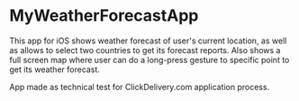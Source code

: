 # MyWeatherForecastApp #

This app for iOS shows weather forecast of user's current location, as well as allows to select two countries to get its forecast reports. Also shows a full screen map where user can do a long-press gesture to specific point to get its weather forecast.

App made as technical test for ClickDelivery.com application process.
